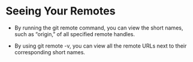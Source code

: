 # Seeing Your Remotes
* By running the git remote command, you can view the short names, such as “origin,” of all specified remote handles.

* By using git remote -v, you can view all the remote URLs next to their corresponding short names.
